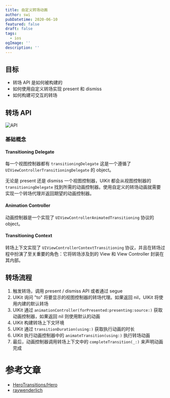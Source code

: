 ```yaml
---
title: 自定义转场动画
author: swi
pubDatetime: 2020-06-10
featured: false
draft: false
tags:
  - ios
ogImage: ''
description: ''
---
```


## 目标

- 转场 API 是如何被构建的
- 如何使用自定义转场实现 present 和 dismiss
- 如何构建可交互的转场

## 转场 API

![API](https://koenig-media.raywenderlich.com/uploads/2015/07/parts.001.jpg)

### 基础概念

#### Transitioning Delegate

每一个视图控制器都有 `transitioningDelegate` 这是一个遵循了 `UIViewControllerTransitioningDelegate` 的 object。

无论是 present 还是 dismiss 一个视图控制器，UIKit 都会从视图控制器的 `transitioningDelegate` 找到所需的动画控制器。使用自定义的转场动画就需要实现一个转场代理并返回期望的动画控制器。

#### Animation Controller

动画控制器是一个实现了 `UIViewControllerAnimatedTransitioning` 协议的 object。

#### Transitioning Context

转场上下文实现了 `UIViewControllerContextTransitioning` 协议，并且在转场过程中扮演了至关重要的角色：它将转场涉及到的 View 和 View Controller 封装在其内部。

## 转场流程

1. 触发转场，调用 present / dismiss API 或者通过 segue
2. UIKit 询问 "to" 将要显示的视图控制器的转场代理。如果返回 nil，UIKit 将使用内建的默认转场
3. UIKit 通过 `animationController(forPresented:presenting:source:)` 获取动画控制器，如果返回 nil 则使用默认的动画
4. UIKit 构建转场上下文环境
5. UIKit 通过 `transitionDuration(using:)` 获取执行动画的时长
6. UIKit 执行动画控制器中的 `animateTransition(using:)` 执行转场动画
7. 最后，动画控制器调用转场上下文中的 `completeTransition(_:)` 来声明动画完成

# 参考文章

- [HeroTransitions/Hero](https://github.com/HeroTransitions/Hero)
- [raywenderlich](https://www.raywenderlich.com/322-custom-uiviewcontroller-transitions-getting-started)
